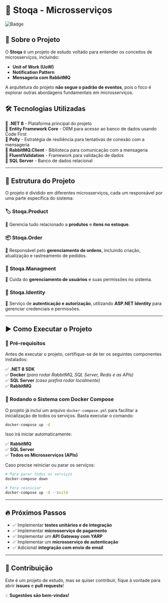 # 🚀 Stoqa - Microsserviços

![Badge](https://img.shields.io/badge/Status-Em%20Desenvolvimento-blue)

## 📌 Sobre o Projeto

O **Stoqa** é um projeto de estudo voltado para entender os conceitos de microsserviços, incluindo:

- **Unit of Work (UoW)**
- **Notification Pattern**
- **Mensageria com RabbitMQ**

A arquitetura do projeto **não segue o padrão de eventos**, pois o foco é explorar outras abordagens fundamentais em microsserviços.

## 🛠️ Tecnologias Utilizadas

🔹 **.NET 8** - Plataforma principal do projeto  
🔹 **Entity Framework Core** - ORM para acesso ao banco de dados usando Code First  
🔹 **Polly** - Estratégia de resiliência para tentativas de conexão com a mensageria  
🔹 **RabbitMQ.Client** - Biblioteca para comunicação com a mensageria  
🔹 **FluentValidation** - Framework para validação de dados  
🔹 **SQL Server** - Banco de dados relacional  

---

## 📂 Estrutura do Projeto

O projeto é dividido em diferentes microsserviços, cada um responsável por uma parte específica do sistema:

### 🏷️ Stoqa.Product
📌 Gerencia tudo relacionado a **produtos** e **itens no estoque**.

### 📦 Stoqa.Order
📌 Responsável pelo **gerenciamento de ordens**, incluindo criação, atualização e rastreamento de pedidos.

### 👥 Stoqa.Managment
📌 Cuida do **gerenciamento de usuários** e suas permissões no sistema.

### 🔐 Stoqa.Identity
📌 Serviço de **autenticação e autorização**, utilizando **ASP.NET Identity** para gerenciar credenciais e permissões.

---

## ▶️ Como Executar o Projeto

### 🔧 Pré-requisitos
Antes de executar o projeto, certifique-se de ter os seguintes componentes instalados:

✅ **.NET 8 SDK**  
✅ **Docker** *(para rodar RabbitMQ, SQL Server, Redis e as APIs)*  
✅ **SQL Server** *(caso prefira rodar localmente)*  
✅ **RabbitMQ**  

### 📌 Rodando o Sistema com Docker Compose

O projeto já inclui um arquivo `docker-compose.yml` para facilitar a inicialização de todos os serviços. Basta executar o comando:

```sh
docker-compose up -d
```

Isso irá iniciar automaticamente:

✅ **RabbitMQ**  
✅ **SQL Server**  
✅ **Todos os Microsserviços (APIs)**  

Caso precise reiniciar ou parar os serviços:

```sh
# Para parar todos os serviços
docker-compose down

# Para reiniciar
docker-compose up -d --build
```
---

## 🔥 Próximos Passos

- ✅ Implementar **testes unitários e de integração**  
- ✅ Implementar **microsserviço de pagamento**   
- ✅ Implementar um **API Gateway com YARP**
- ✅ Implementar um **microsserviço de autenticação**
- ✅ Adicionat **integração com envio de email**    

---

## 🤝 Contribuição
Este é um projeto de estudo, mas se quiser contribuir, fique à vontade para abrir **issues** e **pull requests**! 

💡 **Sugestões são bem-vindas!**
